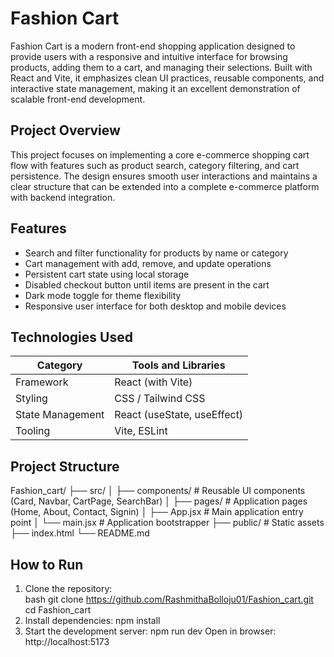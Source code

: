 # Fashion Cart  

Fashion Cart is a modern front-end shopping application designed to provide users with a responsive and intuitive interface for browsing products, adding them to a cart, and managing their selections. Built with React and Vite, it emphasizes clean UI practices, reusable components, and interactive state management, making it an excellent demonstration of scalable front-end development.  

## Project Overview  

This project focuses on implementing a core e-commerce shopping cart flow with features such as product search, category filtering, and cart persistence. The design ensures smooth user interactions and maintains a clear structure that can be extended into a complete e-commerce platform with backend integration.  

## Features  

- Search and filter functionality for products by name or category  
- Cart management with add, remove, and update operations  
- Persistent cart state using local storage  
- Disabled checkout button until items are present in the cart  
- Dark mode toggle for theme flexibility  
- Responsive user interface for both desktop and mobile devices
  
## Technologies Used  

| Category        | Tools and Libraries        |  
|-----------------|----------------------------|  
| Framework       | React (with Vite)          |  
| Styling         | CSS / Tailwind CSS         |  
| State Management| React (useState, useEffect) |  
| Tooling         | Vite, ESLint               |  

## Project Structure  

Fashion_cart/
├── src/
│ ├── components/ # Reusable UI components (Card, Navbar, CartPage, SearchBar)
│ ├── pages/ # Application pages (Home, About, Contact, Signin)
│ ├── App.jsx # Main application entry point
│ └── main.jsx # Application bootstrapper
├── public/ # Static assets
├── index.html
└── README.md

## How to Run  

1. Clone the repository:  
   bash
   git clone https://github.com/RashmithaBolloju01/Fashion_cart.git
   cd Fashion_cart
2. Install dependencies:
   npm install
4. Start the development server:
   npm run dev
   Open in browser: http://localhost:5173
